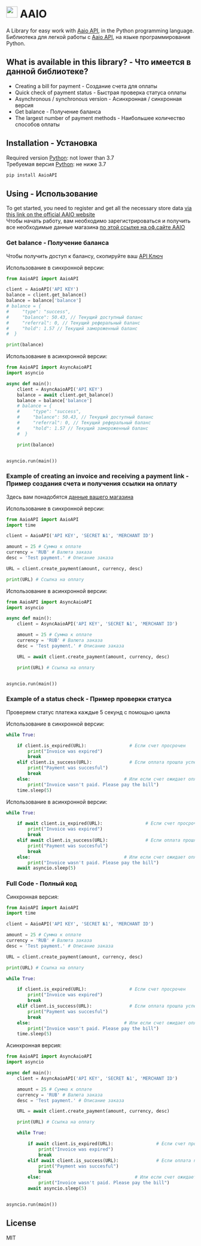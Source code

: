 <h1><img src="https://aaio.io/assets/landing/img/logo-m.svg" width=30 height=30> AAIO</h1>

A Library for easy work with [Aaio API](https://wiki.aaio.io/), in the Python programming language.  
Библиотека для легкой работы с [Aaio API](https://wiki.aaio.io/), на языке программирования Python.


 ## What is available in this library? - Что имеется в данной библиотеке?

- Creating a bill for payment - Создание счета для оплаты
- Quick check of payment status - Быстрая проверка статуса оплаты
- Asynchronous / synchronous version - Асинхронная / синхронная версия
- Get balance - Получение баланса
- The largest number of payment methods - Наибольшее количество способов оплаты


## Installation - Установка

Required version [Python](https://www.python.org/): not lower than 3.7          
Требуемая версия [Python](https://www.python.org/): не ниже 3.7

```cmd
pip install AaioAPI
```


## Using - Использование
To get started, you need to register and get all the necessary store data [via this link on the official AAIO website](https://aaio.io/cabinet/merchants/)     
Чтобы начать работу, вам необходимо зарегистрироваться и получить все необходимые данные магазина [по этой ссылке на оф.сайте AAIO](https://aaio.io/cabinet/merchants/)

### Get balance - Получение баланса
Чтобы получить доступ к балансу, скопируйте ваш [API Ключ](https://aaio.io/cabinet/api/)

Использование в синхронной версии:
``` python
from AaioAPI import AaioAPI

client = AaioAPI('API KEY')
balance = client.get_balance()
balance = balance['balance']
# balance = {
#     "type": "success",
#     "balance": 50.43, // Текущий доступный баланс
#     "referral": 0, // Текущий реферальный баланс
#     "hold": 1.57 // Текущий замороженный баланс
#  }

print(balance)
```

Использование в асинхронной версии:
```python
from AaioAPI import AsyncAaioAPI
import asyncio

async def main():
    client = AsyncAaioAPI('API KEY')
    balance = await client.get_balance()
    balance = balance['balance']
    # balance = {
    #     "type": "success",
    #     "balance": 50.43, // Текущий доступный баланс
    #     "referral": 0, // Текущий реферальный баланс
    #     "hold": 1.57 // Текущий замороженный баланс
    #  }

    print(balance)


asyncio.run(main())
```

### Example of creating an invoice and receiving a payment link - Пример создания счета и получения ссылки на оплату
Здесь вам понадобятся [данные вашего магазина](https://aaio.io/cabinet/merchants/)

Использование в синхронной версии:
``` python
from AaioAPI import AaioAPI
import time

client = AaioAPI('API KEY', 'SECRET №1', 'MERCHANT ID')

amount = 25 # Сумма к оплате
currency = 'RUB' # Валюта заказа
desc = 'Test payment.' # Описание заказа

URL = client.create_payment(amount, currency, desc)

print(URL) # Ссылка на оплату
```

Использование в aсинхронной версии:
``` python
from AaioAPI import AsyncAaioAPI
import asyncio

async def main():
    client = AsyncAaioAPI('API KEY', 'SECRET №1', 'MERCHANT ID')

    amount = 25 # Сумма к оплате
    currency = 'RUB' # Валюта заказа
    desc = 'Test payment.' # Описание заказа

    URL = await client.create_payment(amount, currency, desc)

    print(URL) # Ссылка на оплату


asyncio.run(main())
```

### Example of a status check - Пример проверки статуса
Проверяем статус платежа каждые 5 секунд с помощью цикла

Использование в синхронной версии:
```python
while True:

    if client.is_expired(URL):                # Если счет просрочен
        print("Invoice was expired")
        break
    elif client.is_success(URL):              # Если оплата прошла успешно
        print("Payment was succesful")
        break
    else:                                   # Или если счет ожидает оплаты
        print("Invoice wasn't paid. Please pay the bill")
    time.sleep(5)
```

Использование в асинхронной версии:
```python
while True:

    if await client.is_expired(URL):                # Если счет просрочен
        print("Invoice was expired")
        break
    elif await client.is_success(URL):              # Если оплата прошла успешно
        print("Payment was succesful")
        break
    else:                                   # Или если счет ожидает оплаты
        print("Invoice wasn't paid. Please pay the bill")
    await asyncio.sleep(5)
```

                                                                 
### Full Code - Полный код
Синхронная версия:
```python
from AaioAPI import AaioAPI
import time

client = AaioAPI('API KEY', 'SECRET №1', 'MERCHANT ID')

amount = 25 # Сумма к оплате
currency = 'RUB' # Валюта заказа
desc = 'Test payment.' # Описание заказа

URL = client.create_payment(amount, currency, desc)

print(URL) # Ссылка на оплату

while True:

    if client.is_expired(URL):                # Если счет просрочен
        print("Invoice was expired")
        break
    elif client.is_success(URL):              # Если оплата прошла успешно
        print("Payment was succesful")
        break
    else:                                   # Или если счет ожидает оплаты
        print("Invoice wasn't paid. Please pay the bill")
    time.sleep(5)
```

Асинхронная версия:
```python
from AaioAPI import AsyncAaioAPI
import asyncio

async def main():
    client = AsyncAaioAPI('API KEY', 'SECRET №1', 'MERCHANT ID')

    amount = 25 # Сумма к оплате
    currency = 'RUB' # Валюта заказа
    desc = 'Test payment.' # Описание заказа

    URL = await client.create_payment(amount, currency, desc)

    print(URL) # Ссылка на оплату

    while True:

        if await client.is_expired(URL):                # Если счет просрочен
            print("Invoice was expired")
            break
        elif await client.is_success(URL):              # Если оплата прошла успешно
            print("Payment was succesful")
            break
        else:                                   # Или если счет ожидает оплаты
            print("Invoice wasn't paid. Please pay the bill")
        await asyncio.sleep(5)


asyncio.run(main())
```

## License
MIT